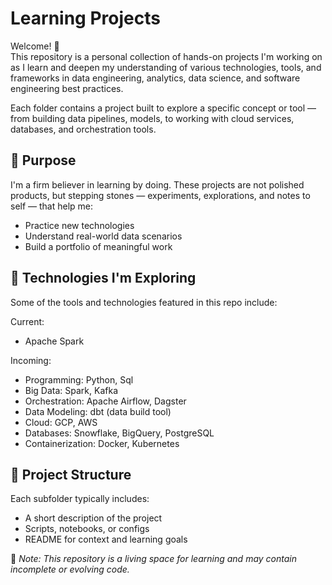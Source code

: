 # Learning Projects

Welcome! 👋  
This repository is a personal collection of hands-on projects I'm working on as I learn and deepen my understanding of various technologies, tools, and frameworks in data engineering, analytics, data science, and software engineering best practices. 

Each folder contains a project built to explore a specific concept or tool — from building data pipelines, models, to working with cloud services, databases, and orchestration tools.

## 🎯 Purpose
I'm a firm believer in learning by doing. These projects are not polished products, but stepping stones — experiments, explorations, and notes to self — that help me:
- Practice new technologies
- Understand real-world data scenarios
- Build a portfolio of meaningful work

## 🔧 Technologies I'm Exploring
Some of the tools and technologies featured in this repo include:

Current:
- Apache Spark

Incoming:
- Programming: Python, Sql
- Big Data: Spark, Kafka
- Orchestration: Apache Airflow, Dagster
- Data Modeling: dbt (data build tool)
- Cloud: GCP, AWS
- Databases: Snowflake, BigQuery, PostgreSQL
- Containerization: Docker, Kubernetes

## 📂 Project Structure
Each subfolder typically includes:
- A short description of the project
- Scripts, notebooks, or configs
- README for context and learning goals

📌 _Note: This repository is a living space for learning and may contain incomplete or evolving code._